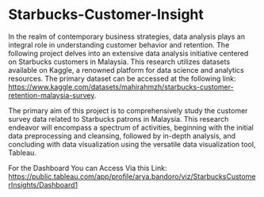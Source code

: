 # Starbucks-Customer-Insight

In the realm of contemporary business strategies, data analysis plays an integral role in understanding customer behavior and retention. The following project delves into an extensive data analysis initiative centered on Starbucks customers in Malaysia. This research utilizes datasets available on Kaggle, a renowned platform for data science and analytics resources. The primary dataset can be accessed at the following link: https://www.kaggle.com/datasets/mahirahmzh/starbucks-customer-retention-malaysia-survey.

The primary aim of this project is to comprehensively study the customer survey data related to Starbucks patrons in Malaysia. This research endeavor will encompass a spectrum of activities, beginning with the initial data preprocessing and cleansing, followed by in-depth analysis, and concluding with data visualization using the versatile data visualization tool, Tableau.

For the Dashboard You can Access Via this Link: https://public.tableau.com/app/profile/arya.bandoro/viz/StarbucksCustomerInsights/Dashboard1
